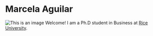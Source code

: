 # **Marcela Aguilar**
![This is an image](https://myoctocat.com/assets/images/base-octocat.svg)
Welcome! 
I am a Ph.D student in Business at [Rice University](https://www.rice.edu/). 

